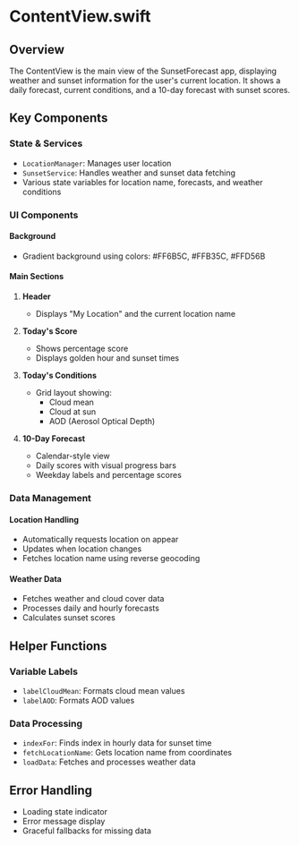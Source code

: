 # ContentView.swift

## Overview
The ContentView is the main view of the SunsetForecast app, displaying weather and sunset information for the user's current location. It shows a daily forecast, current conditions, and a 10-day forecast with sunset scores.

## Key Components

### State & Services
- `LocationManager`: Manages user location
- `SunsetService`: Handles weather and sunset data fetching
- Various state variables for location name, forecasts, and weather conditions

### UI Components

#### Background
- Gradient background using colors: #FF6B5C, #FFB35C, #FFD56B

#### Main Sections
1. **Header**
   - Displays "My Location" and the current location name

2. **Today's Score**
   - Shows percentage score
   - Displays golden hour and sunset times

3. **Today's Conditions**
   - Grid layout showing:
     - Cloud mean
     - Cloud at sun
     - AOD (Aerosol Optical Depth)

4. **10-Day Forecast**
   - Calendar-style view
   - Daily scores with visual progress bars
   - Weekday labels and percentage scores

### Data Management

#### Location Handling
- Automatically requests location on appear
- Updates when location changes
- Fetches location name using reverse geocoding

#### Weather Data
- Fetches weather and cloud cover data
- Processes daily and hourly forecasts
- Calculates sunset scores

## Helper Functions

### Variable Labels
- `labelCloudMean`: Formats cloud mean values
- `labelAOD`: Formats AOD values

### Data Processing
- `indexFor`: Finds index in hourly data for sunset time
- `fetchLocationName`: Gets location name from coordinates
- `loadData`: Fetches and processes weather data

## Error Handling
- Loading state indicator
- Error message display
- Graceful fallbacks for missing data 